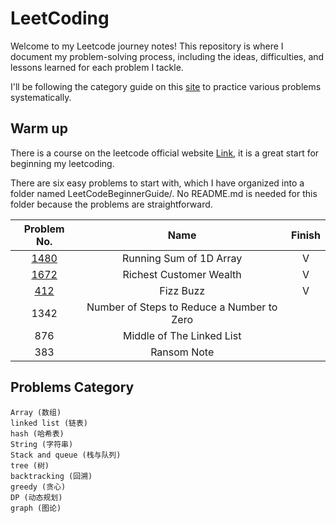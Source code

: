 # LeetCoding

Welcome to my Leetcode journey notes! This repository is where I document my problem-solving process, including the ideas, difficulties, and lessons learned for each problem I tackle.

I'll be following the category guide on this [site](https://github.com/youngyangyang04/leetcode-master?tab=readme-ov-file "《代码随想录》LeetCode 刷题攻略") to practice various problems systematically.

## Warm up
There is a course on the leetcode official website [Link](https://leetcode.com/explore/learn/card/the-leetcode-beginners-guide/), it is a great start for beginning my leetcoding.

There are six easy problems to start with, which I have organized into a folder named LeetCodeBeginnerGuide/. No README.md is needed for this folder because the problems are straightforward.

| Problem No.|Name|Finish|
|:-------------:|:-------------:|:-----:|
|[1480](https://leetcode.com/problems/running-sum-of-1d-array/description/)|Running Sum of 1D Array|V|
|[1672](https://leetcode.com/problems/richest-customer-wealth/)|Richest Customer Wealth|V|
|[412](https://leetcode.com/problems/fizz-buzz/description/)|Fizz Buzz|V|
|1342|Number of Steps to Reduce a Number to Zero||
|876| Middle of The Linked List||
|383|Ransom Note||

## Problems Category
	Array (数组)
	linked list (链表)
	hash (哈希表)
	String (字符串)
	Stack and queue (栈与队列)
	tree (树)
	backtracking (回溯)
	greedy (贪心)
	DP (动态规划)
	graph (图论)
